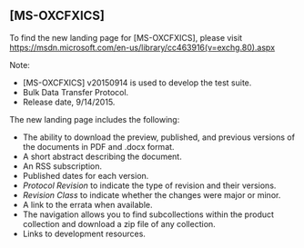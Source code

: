## [MS-OXCFXICS]
To find the new landing page for [MS-OXCFXICS], please visit https://msdn.microsoft.com/en-us/library/cc463916(v=exchg.80).aspx

Note: 
- [MS-OXCFXICS] v20150914 is used to develop the test suite. 
- Bulk Data Transfer Protocol.
- Release date, 9/14/2015.

The new landing page includes the following:
- The ability to download the preview, published, and previous versions of the documents in PDF and .docx format.
- A short abstract describing the document.
- An RSS subscription.
- Published dates for each version.
- *Protocol Revision* to indicate the type of revision and their versions.
- *Revision Class* to indicate whether the changes were
major or minor.
- A link to the errata when available.
- The navigation allows you to find subcollections within the product collection and download a
zip file of any collection.
- Links to development resources.